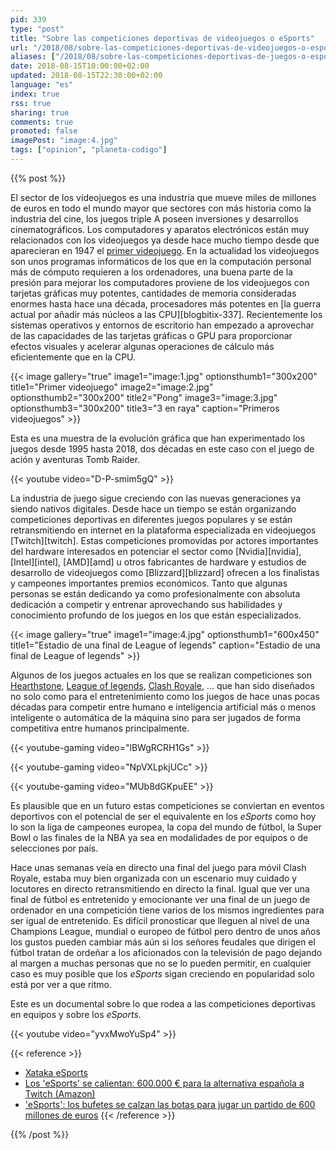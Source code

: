 ```yaml
---
pid: 339
type: "post"
title: "Sobre las competiciones deportivas de videojuegos o eSports"
url: "/2018/08/sobre-las-competiciones-deportivas-de-videojuegos-o-esports/"
aliases: ["/2018/08/sobre-las-competiciones-deportivas-de-juegos-o-esports/"]
date: 2018-08-15T10:00:00+02:00
updated: 2018-08-15T22:30:00+02:00
language: "es"
index: true
rss: true
sharing: true
comments: true
promoted: false
imagePost: "image:4.jpg"
tags: ["opinion", "planeta-codigo"]
---
```


{{% post %}}

El sector de los videojuegos es una industria que mueve miles de millones de euros en todo el mundo mayor que sectores con más historia como la industria del cine, los juegos triple A poseen inversiones y desarrollos cinematográficos. Los computadores y aparatos electrónicos están muy relacionados con los videojuegos ya desde hace mucho tiempo desde que aparecieran en 1947 el [primer videojuego](https://es.wikipedia.org/wiki/Primer_videojuego#1947:_Dispositivo_de_Entretenimiento_de_Tubos_de_Rayos_Cat%C3%B3dicos). En la actualidad los videojuegos son unos programas informáticos de los que en la computación personal más de cómputo requieren a los ordenadores, una buena parte de la presión para mejorar los computadores proviene de los videojuegos con tarjetas gráficas muy potentes, cantidades de memoria consideradas enormes hasta hace una década, procesadores más potentes en [la guerra actual por añadir más núcleos a las CPU][blogbitix-337]. Recientemente los sistemas operativos y entornos de escritorio han empezado a aprovechar de las capacidades de las tarjetas gráficas o GPU para proporcionar efectos visuales y acelerar algunas operaciones de cálculo más eficientemente que en la CPU.

{{< image
    gallery="true"
    image1="image:1.jpg" optionsthumb1="300x200" title1="Primer videojuego"
    image2="image:2.jpg" optionsthumb2="300x200" title2="Pong"
    image3="image:3.jpg" optionsthumb3="300x200" title3="3 en raya"
    caption="Primeros videojuegos" >}}

Esta es una muestra de la evolución gráfica que han experimentado los juegos desde 1995 hasta 2018, dos décadas en este caso con el juego de ación y aventuras Tomb Raider.

{{< youtube video="D-P-smim5gQ" >}}

La industria de juego sigue creciendo con las nuevas generaciones ya siendo nativos digitales. Desde hace un tiempo se están organizando competiciones deportivas en diferentes juegos populares y se están retransmitiendo en internet en la plataforma especializada en videojuegos [Twitch][twitch]. Estas competiciones promovidas por actores importantes del hardware interesados en potenciar el sector como [Nvidia][nvidia], [Intel][intel], [AMD][amd] u otros fabricantes de hardware y estudios de desarrollo de videojuegos como [Blizzard][blizzard] ofrecen a los finalistas y campeones importantes premios económicos. Tanto que algunas personas se están dedicando ya como profesionalmente con absoluta dedicación a competir y entrenar aprovechando sus habilidades y conocimiento profundo de los juegos en los que están especializados.

{{< image
    gallery="true"
    image1="image:4.jpg" optionsthumb1="600x450" title1="Estadio de una final de League of legends"
    caption="Estadio de una final de League of legends" >}}

Algunos de los juegos actuales en los que se realizan competiciones son [Hearthstone](https://playhearthstone.com/es-es/), [League of legends](https://play.euw.leagueoflegends.com/es_ES), [Clash Royale](https://clashroyale.com/es/), ... que han sido diseñados no solo como para el entretenimiento como los juegos de hace unas pocas décadas para competir entre humano e inteligencia artificial más o menos inteligente o automática de la máquina sino para ser jugados de forma competitiva entre humanos principalmente.

{{< youtube-gaming video="lBWgRCRH1Gs" >}}

{{< youtube-gaming video="NpVXLpkjUCc" >}}

{{< youtube-gaming video="MUb8dGKpuEE" >}}

Es plausible que en un futuro estas competiciones se conviertan en eventos deportivos con el potencial de ser el equivalente en los _eSports_ como hoy lo son la liga de campeones europea, la copa del mundo de fútbol, la Super Bowl o las finales de la NBA ya sea en modalidades de por equipos o de selecciones por país.

Hace unas semanas veía en directo una final del juego para móvil Clash Royale, estaba muy bien organizada con un escenario muy cuidado y locutores en directo retransmitiendo en directo la final. Igual que ver una final de fútbol es entretenido y emocionante ver una final de un juego de ordenador en una competición tiene varios de los mismos ingredientes para ser igual de entretenido. Es difícil pronosticar que lleguen al nivel de una Champions League, mundial o europeo de fútbol pero dentro de unos años los gustos pueden cambiar más aún si los señores feudales que dirigen el fútbol tratan de ordeñar a los aficionados con la televisión de pago dejando al margen a muchas personas que no se lo pueden permitir, en cualquier caso es muy posible que los _eSports_ sigan creciendo en popularidad solo está por ver a que ritmo.

Este es un documental sobre lo que rodea a las  competiciones deportivas en equipos y sobre los _eSports_.

{{< youtube video="yvxMwoYuSp4" >}}

{{< reference >}}
* [Xataka eSports](https://esports.xataka.com/)
* [Los 'eSports' se calientan: 600.000 € para la alternativa española a Twitch (Amazon)](https://www.elconfidencial.com/tecnologia/2017-06-06/gamerswalk-esports-twitch-amazon_1394223/)
* ['eSports': los bufetes se calzan las botas para jugar un partido de 600 millones de euros](http://www.elconfidencial.com/empresas/2017-05-13/deportes-electronicos-esports-regulacion-situacion-espana-jugadores-deporte-ligas_1381822/)
{{< /reference >}}

{{% /post %}}
